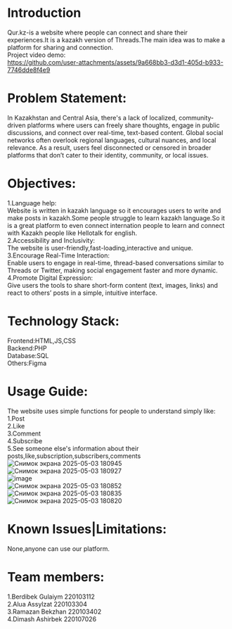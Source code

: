 # Introduction
Qur.kz-is a website where people can connect and share their experiences.It is a kazakh version of Threads.The main idea was to make a platform for sharing and connection.<br>
Project video demo: <br>
https://github.com/user-attachments/assets/9a668bb3-d3d1-405d-b933-7746dde8f4e9
# Problem Statement:
In Kazakhstan and Central Asia, there's a lack of localized, community-driven platforms where users can freely share thoughts, engage in public discussions, and connect over real-time, text-based content. Global social networks often overlook regional languages, cultural nuances, and local relevance. As a result, users feel disconnected or censored in broader platforms that don’t cater to their identity, community, or local issues.
# Objectives:
1.Language help:<br>
Website is written in kazakh language so it encourages users to write and make posts in kazakh.Some people struggle to learn kazakh language.So it is a great platform to even connect internation people to learn and connect with Kazakh people like Hellotalk for english.<br>
2.Accessibility and Inclusivity:<br>
The website is user-friendly,fast-loading,interactive and unique.<br>
3.Encourage Real-Time Interaction:<br>
Enable users to engage in real-time, thread-based conversations similar to Threads or Twitter, making social engagement faster and more dynamic.<br>
4.Promote Digital Expression:<br>
Give users the tools to share short-form content (text, images, links) and react to others’ posts in a simple, intuitive interface.<br>
# Technology Stack:
Frontend:HTML,JS,CSS <br>
Backend:PHP <br>
Database:SQL <br>
Others:Figma <br>

# Usage Guide:
The website uses simple functions for people to understand simply like:
1.Post <br>
2.Like <br>
3.Comment <br>
4.Subscribe <br>
5.See someone else's information about their posts,like,subscription,subscribers,comments<br>
![Снимок экрана 2025-05-03 180945](https://github.com/user-attachments/assets/9c31c6d2-9a35-4fbb-a316-57962038f1ca) <br>
![Снимок экрана 2025-05-03 180927](https://github.com/user-attachments/assets/0cab48b4-7f26-48d4-af7e-6c72c6b294cb) <br>
![image](https://github.com/user-attachments/assets/f6ccc10d-1b17-4d2a-a00d-f7ab87301581)  <br>
![Снимок экрана 2025-05-03 180852](https://github.com/user-attachments/assets/c24f3ff0-7bc8-42cf-a7ff-390f843f76eb) <br>
![Снимок экрана 2025-05-03 180835](https://github.com/user-attachments/assets/cff953a3-8852-40c5-b1a6-908dfe5b88dc) <br>
![Снимок экрана 2025-05-03 180820](https://github.com/user-attachments/assets/7f3893dd-59b6-4088-a472-26cde8b2177d) <br>
# Known Issues|Limitations:
None,anyone can use our platform. <br>
# Team members:
1.Berdibek Gulaiym 220103112 <br>
2.Alua Assylzat 220103304 <br>
3.Ramazan Bekzhan 220103402<br>
4.Dimash Ashirbek 220107026
